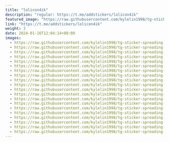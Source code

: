 ```yaml
---
title: "lolicon4ik"
description: "regular: https://t.me/addstickers/lolicon4ik"
featured_image: "https://raw.githubusercontent.com/kylelin1998/tg-sticker-spreading-worldwide-images/main/img/fd8f439f-c347-4b46-b57c-d7a7c0d775b7.jpg"
link: "https://t.me/addstickers/lolicon4ik"
weight: 3
date: 2024-01-16T12:04:14+08:00
images:
  - https://raw.githubusercontent.com/kylelin1998/tg-sticker-spreading-worldwide-images/main/img/fd8f439f-c347-4b46-b57c-d7a7c0d775b7.jpg
  - https://raw.githubusercontent.com/kylelin1998/tg-sticker-spreading-worldwide-images/main/img/11de9756-7341-4014-91d1-6f5819a84dba.jpg
  - https://raw.githubusercontent.com/kylelin1998/tg-sticker-spreading-worldwide-images/main/img/56ed1edc-421e-44ce-9231-5cbb3afe4553.jpg
  - https://raw.githubusercontent.com/kylelin1998/tg-sticker-spreading-worldwide-images/main/img/1e435fad-ab29-4988-93cd-20514458350d.jpg
  - https://raw.githubusercontent.com/kylelin1998/tg-sticker-spreading-worldwide-images/main/img/7a9484a7-aadb-415d-aa5d-db53da363010.jpg
  - https://raw.githubusercontent.com/kylelin1998/tg-sticker-spreading-worldwide-images/main/img/efd5d115-6d05-400c-b8a4-5225b8738253.jpg
  - https://raw.githubusercontent.com/kylelin1998/tg-sticker-spreading-worldwide-images/main/img/5b23303a-9006-43ff-97a4-7abe4222205f.jpg
  - https://raw.githubusercontent.com/kylelin1998/tg-sticker-spreading-worldwide-images/main/img/719e41e1-99f9-4e9c-b617-2b2d25804083.jpg
  - https://raw.githubusercontent.com/kylelin1998/tg-sticker-spreading-worldwide-images/main/img/d59ba517-c71b-44db-a44e-bc5b5c8a13de.jpg
  - https://raw.githubusercontent.com/kylelin1998/tg-sticker-spreading-worldwide-images/main/img/712d6632-65d9-49fd-af82-13d262ac26df.jpg
  - https://raw.githubusercontent.com/kylelin1998/tg-sticker-spreading-worldwide-images/main/img/4e9d34c9-f26d-48ce-af9b-043ba0db6a2d.jpg
  - https://raw.githubusercontent.com/kylelin1998/tg-sticker-spreading-worldwide-images/main/img/a7f7850c-45f8-4f81-8546-b889d79f470a.jpg
  - https://raw.githubusercontent.com/kylelin1998/tg-sticker-spreading-worldwide-images/main/img/804e9780-c9dd-4ff6-a5ee-aded9b8fa938.jpg
  - https://raw.githubusercontent.com/kylelin1998/tg-sticker-spreading-worldwide-images/main/img/0de3c158-15f1-4c8c-ab95-8394498c9e6e.jpg
  - https://raw.githubusercontent.com/kylelin1998/tg-sticker-spreading-worldwide-images/main/img/67d786c1-376b-463f-9ba5-c0a9dc9ed595.jpg
  - https://raw.githubusercontent.com/kylelin1998/tg-sticker-spreading-worldwide-images/main/img/2355d7f1-0ecc-4f13-9b34-240a7010049f.jpg
  - https://raw.githubusercontent.com/kylelin1998/tg-sticker-spreading-worldwide-images/main/img/eeac83bc-3f5b-4ecb-8aeb-1a8c30cb684e.jpg
  - https://raw.githubusercontent.com/kylelin1998/tg-sticker-spreading-worldwide-images/main/img/c530751f-a06d-4dcc-8cf8-963ed273f43e.jpg
  - https://raw.githubusercontent.com/kylelin1998/tg-sticker-spreading-worldwide-images/main/img/f77e5c96-43f5-4156-9f69-a0f0ad66e3f1.jpg
  - https://raw.githubusercontent.com/kylelin1998/tg-sticker-spreading-worldwide-images/main/img/83962552-7906-45fc-8956-b18c616831d3.jpg
---
```

